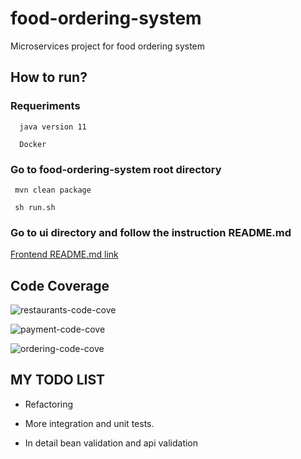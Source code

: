# food-ordering-system
Microservices project for food ordering system
 
## How to run?
  ### Requeriments
      
      java version 11
      
      Docker
      
  ### Go to food-ordering-system root directory
  
     mvn clean package
     
     sh run.sh
  
  ### Go to ui directory and follow the instruction README.md
  [Frontend README.md link ](https://github.com/hippalus/food-ordering-system/blob/master/ui/README.md) 
     
## Code Coverage
    
   ![restaurants-code-cove](https://user-images.githubusercontent.com/17534654/80926376-a1ace300-8d9f-11ea-9b32-02f3f6e0635a.png)
  
   ![payment-code-cove](https://user-images.githubusercontent.com/17534654/80926405-c1440b80-8d9f-11ea-96cc-6e51a6b9fd9b.png)

   ![ordering-code-cove](https://user-images.githubusercontent.com/17534654/80926416-cbfea080-8d9f-11ea-89ae-2b07a8abe43b.png)



    
     
     
## MY TODO LIST 

  - Refactoring
  
  - More integration and unit tests.
  
  - In detail bean validation and api validation
  
  
  
  
  
  
    
      

  

